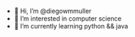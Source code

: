 - 👋 Hi, I’m @diegowmmuller
- 👀 I’m interested in computer science
- 🌱 I’m currently learning python && java

<!---
diegowmmuller/diegowmmuller is a ✨ special ✨ repository because its `README.md` (this file) appears on your GitHub profile.
You can click the Preview link to take a look at your changes.
--->

